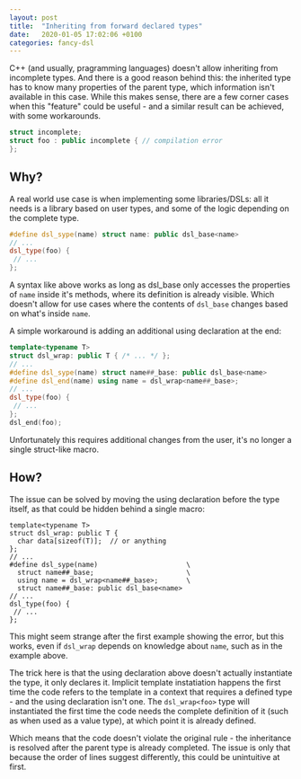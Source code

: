 ```yaml
---
layout: post
title:  "Inheriting from forward declared types"
date:   2020-01-05 17:02:06 +0100
categories: fancy-dsl
---
```


C++ (and usually, pragramming languages) doesn't allow inheriting from incomplete types.
And there is a good reason behind this: 
the inherited type has to know many properties of the parent type, which information isn't available in this case.
While this makes sense, there are a few corner cases when this "feature" could be useful - and a similar result can be achieved, with some workarounds.

```cpp
struct incomplete;
struct foo : public incomplete { // compilation error
};
```

## Why?

A real world use case is when implementing some libraries/DSLs:
all it needs is a library based on user types, and some of the logic depending on the complete type.

```cpp
#define dsl_sype(name) struct name: public dsl_base<name>
// ...
dsl_type(foo) { 
 // ...
};
```

A syntax like above works as long as dsl_base only accesses the properties of `name` inside it's methods, where its definition is already visible.
Which doesn't allow for use cases where the contents of `dsl_base` changes based on what's inside `name`.

A simple workaround is adding an additional using declaration at the end:


```cpp
template<typename T>
struct dsl_wrap: public T { /* ... */ };
// ...
#define dsl_sype(name) struct name##_base: public dsl_base<name>
#define dsl_end(name) using name = dsl_wrap<name##_base>;
// ...
dsl_type(foo) { 
 // ...
};
dsl_end(foo);
```

Unfortunately this requires additional changes from the user, it's no longer a single struct-like macro.

## How?

The issue can be solved by moving the using declaration before the type itself, as that could be hidden behind a single macro:

```
template<typename T>
struct dsl_wrap: public T { 
  char data[sizeof(T)];  // or anything
};
// ...
#define dsl_sype(name)                      \
  struct name##_base;                       \
  using name = dsl_wrap<name##_base>;       \
  struct name##_base: public dsl_base<name>
// ...
dsl_type(foo) { 
 // ...
};
```

This might seem strange after the first example showing the error, but this works, even if `dsl_wrap` depends on knowledge about `name`, such as in the example above.

The trick here is that the using declaration above doesn't actually instantiate the type, it only declares it.
Implicit template instatiation happens the first time the code refers to the template in a context that requires a defined type - and the using declaration isn't one.
The `dsl_wrap<foo>` type will instantiated the first time the code needs the complete definition of it (such as when used as a value type), at which point it is already defined.

Which means that the code doesn't violate the original rule - the inheritance is resolved after the parent type is already completed.
The issue is only that because the order of lines suggest differently, this could be unintuitive at first.
